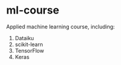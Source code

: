 # ml-course
Applied machine learning course, including:
1. Dataiku
2. scikit-learn
3. TensorFlow
4. Keras